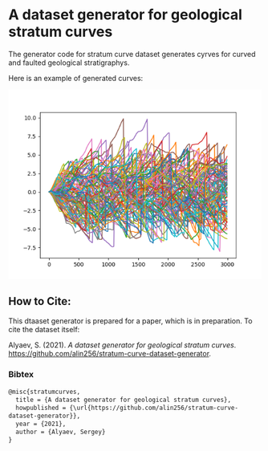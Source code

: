 # A dataset generator for geological stratum curves

The generator code for stratum curve dataset generates cyrves for curved and faulted geological stratigraphys. 

Here is an example of generated curves:

![100 stratum curves](https://github.com/alin256/stratum-curve-dataset-generator/blob/main/trajcetories.png)

## How to Cite:

This dtaaset generator is prepared for a paper, which is in preparation. To cite the dataset itself:

Alyaev, S. (2021). *A dataset generator for geological stratum curves*. https://github.com/alin256/stratum-curve-dataset-generator.

### Bibtex

```
@misc{stratumcurves,
  title = {A dataset generator for geological stratum curves},
  howpublished = {\url{https://github.com/alin256/stratum-curve-dataset-generator}},
  year = {2021},
  author = {Alyaev, Sergey}
}
```


